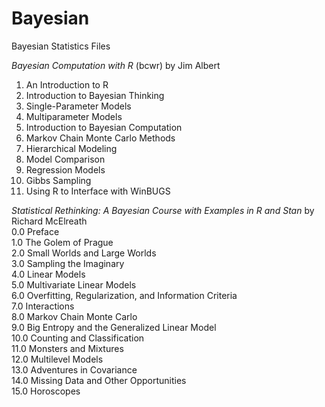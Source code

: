 # Bayesian
Bayesian Statistics Files

*Bayesian Computation with R* (bcwr) by Jim Albert  
1. An Introduction to R  
2. Introduction to Bayesian Thinking  
3. Single-Parameter Models  
4. Multiparameter Models  
5. Introduction to Bayesian Computation  
6. Markov Chain Monte Carlo Methods  
7. Hierarchical Modeling  
8. Model Comparison  
9. Regression Models  
10. Gibbs Sampling  
11. Using R to Interface with WinBUGS  

*Statistical Rethinking: A Bayesian Course with Examples in R and Stan* by Richard McElreath  
0.0 Preface  
1.0 The Golem of Prague  
2.0 Small Worlds and Large Worlds  
3.0 Sampling the Imaginary  
4.0 Linear Models  
5.0 Multivariate Linear Models  
6.0 Overfitting, Regularization, and Information Criteria  
7.0 Interactions  
8.0 Markov Chain Monte Carlo  
9.0 Big Entropy and the Generalized Linear Model  
10.0 Counting and Classification  
11.0 Monsters and Mixtures  
12.0 Multilevel Models  
13.0 Adventures in Covariance  
14.0 Missing Data and Other Opportunities  
15.0 Horoscopes 
